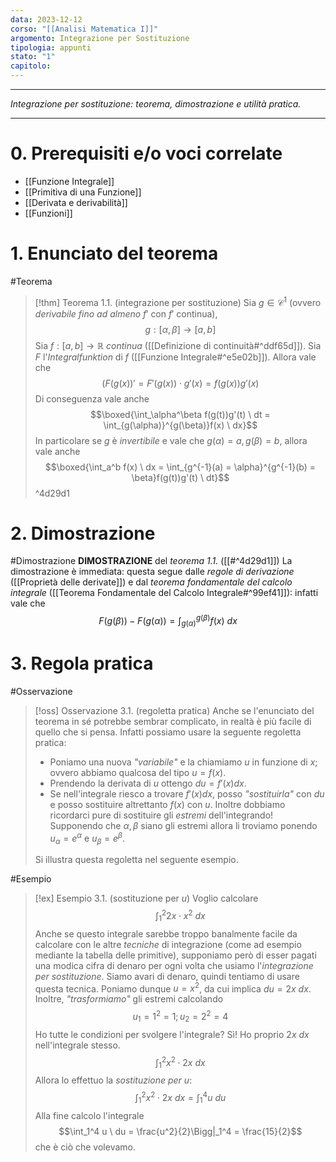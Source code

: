 ```yaml
---
data: 2023-12-12
corso: "[[Analisi Matematica I]]"
argomento: Integrazione per Sostituzione
tipologia: appunti
stato: "1"
capitolo:
---
```

- - -
*Integrazione per sostituzione: teorema, dimostrazione e utilità pratica.*
- - -
# 0. Prerequisiti e/o voci correlate
- [[Funzione Integrale]]
- [[Primitiva di una Funzione]]
- [[Derivata e derivabilità]]
- [[Funzioni]]
# 1. Enunciato del teorema
#Teorema 
> [!thm] Teorema 1.1. (integrazione per sostituzione)
> Sia $g \in \mathcal{C}^1$ (ovvero *derivabile fino ad almeno* $f'$ con $f'$ continua),
> $$g: [\alpha, \beta] \longrightarrow [a,b]$$
> Sia $f:[a,b] \longrightarrow \mathbb R$ *continua* ([[Definizione di continuità#^ddf65d]]).
> Sia $F$ l'*Integralfunktion* di $f$ ([[Funzione Integrale#^e5e02b]]).
> Allora vale che
> $$(F(g(x))' = F'(g(x)) \cdot g'(x) = f(g(x))g'(x)$$
> Di conseguenza vale anche
> $$\boxed{\int_\alpha^\beta f(g(t))g'(t) \ dt = \int_{g(\alpha)}^{g(\beta)}f(x) \ dx}$$
> In particolare se $g$ è *invertibile* e vale che $g(\alpha) = a, g(\beta) = b$, allora vale anche
> $$\boxed{\int_a^b f(x) \ dx = \int_{g^{-1}(a) = \alpha}^{g^{-1}(b) = \beta}f(g(t))g'(t) \ dt}$$
^4d29d1
# 2. Dimostrazione
#Dimostrazione 
**DIMOSTRAZIONE** del *teorema 1.1.* ([[#^4d29d1]])
La dimostrazione è immediata: questa segue dalle *regole di derivazione* ([[Proprietà delle derivate]]) e dal *teorema fondamentale del calcolo integrale* ([[Teorema Fondamentale del Calcolo Integrale#^99ef41]]): infatti vale che
$$F(g(\beta)) -F(g(\alpha)) = \int_{g(\alpha)}^{g(\beta)}f(x) \ dx$$
# 3. Regola pratica
#Osservazione 
> [!oss] Osservazione 3.1. (regoletta pratica)
> Anche se l'enunciato del teorema in sé potrebbe sembrar complicato, in realtà è più facile di quello che si pensa. Infatti possiamo usare la seguente regoletta pratica:
> - Poniamo una nuova *"variabile"* e la chiamiamo $u$ in funzione di $x$; ovvero abbiamo qualcosa del tipo $u = f(x)$.
> - Prendendo la derivata di $u$ ottengo $du = f'(x) dx$.
> - Se nell'integrale riesco a trovare $f'(x) dx$, posso *"sostituirla"* con $du$ e posso sostituire altrettanto $f(x)$ con $u$. Inoltre dobbiamo ricordarci pure di sostituire gli *estremi* dell'integrando! Supponendo che $\alpha, \beta$ siano gli estremi allora li troviamo ponendo $u_\alpha = e^\alpha$ e $u_\beta = e^\beta$.
> 
> Si illustra questa regoletta nel seguente esempio.

#Esempio 
> [!ex] Esempio 3.1. (sostituzione per $u$)
> Voglio calcolare
> $$\int_1^2 2x \cdot x^2 \ dx$$
> Anche se questo integrale sarebbe troppo banalmente facile da calcolare con le altre *tecniche* di integrazione (come ad esempio mediante la tabella delle primitive), supponiamo però di esser pagati una modica cifra di denaro per ogni volta che usiamo l'*integrazione per sostituzione*.
> Siamo avari di denaro, quindi tentiamo di usare questa tecnica.
> Poniamo dunque $u = x^2$, da cui implica $du = 2x \ dx$.
> Inoltre, *"trasformiamo"* gli estremi calcolando
> $$u_1 = 1^2 = 1; u_2 = 2^2 = 4$$
> Ho tutte le condizioni per svolgere l'integrale? Sì! Ho proprio $2x \ dx$ nell'integrale stesso.
> $$\int_1^2 x^2 \cdot 2x \ dx$$
> Allora lo effettuo la *sostituzione per $u$*:
> $$\int_1^2 x^2 \cdot 2x \ dx = \int_1^4 u \ du$$
> Alla fine calcolo l'integrale
> $$\int_1^4 u \ du = \frac{u^2}{2}\Bigg|_1^4 = \frac{15}{2}$$
> che è ciò che volevamo.
